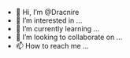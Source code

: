 - 👋 Hi, I’m @Dracnire
- 👀 I’m interested in ...
- 🌱 I’m currently learning ...
- 💞️ I’m looking to collaborate on ...
- 📫 How to reach me ...

<!---
Dracnire/Dracnire is a ✨ special ✨ repository because its `README.md` (this file) appears on your GitHub profile.
You can click the Preview link to take a look at your changes.
--->

